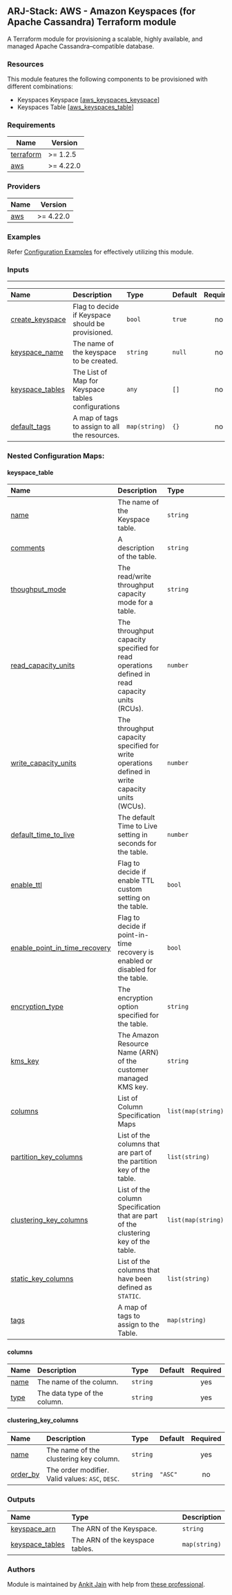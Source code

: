 ## ARJ-Stack: AWS - Amazon Keyspaces (for Apache Cassandra) Terraform module

A Terraform module for provisioning a scalable, highly available, and managed Apache Cassandra–compatible database.

### Resources
This module features the following components to be provisioned with different combinations:

- Keyspaces Keyspace [[aws_keyspaces_keyspace](https://registry.terraform.io/providers/hashicorp/aws/latest/docs/resources/keyspaces_keyspace)]
- Keyspaces Table [[aws_keyspaces_table](https://registry.terraform.io/providers/hashicorp/aws/latest/docs/resources/keyspaces_table)]

### Requirements

| Name | Version |
|------|---------|
| <a name="requirement_terraform"></a> [terraform](#requirement\_terraform) | >= 1.2.5 |
| <a name="requirement_aws"></a> [aws](#requirement\_aws) | >= 4.22.0 |

### Providers

| Name | Version |
|------|---------|
| <a name="provider_aws"></a> [aws](#provider\_aws) | >= 4.22.0 |

### Examples

Refer [Configuration Examples](https://github.com/arjstack/terraform-aws-examples/tree/main/aws-keyspaces) for effectively utilizing this module.

### Inputs
---

| Name | Description | Type | Default | Required | Example|
|:------|:------|:------|:------|:------:|:------|
| <a name="create_keyspace"></a> [create_keyspace](#input\_create\_keyspace) | Flag to decide if Keyspace should be provisioned. | `bool` | `true` | no |  |
| <a name="keyspace_name"></a> [keyspace_name](#input\_keyspace\_name) | The name of the keyspace to be created. | `string` | `null` | no |  |
| <a name="keyspace_tables"></a> [keyspace_tables](#keyspace\_table) | The List of Map for Keyspace tables configurations | `any` | `[]` | no |  |
| <a name="default_tags"></a> [default_tags](#input\_default\_tags) | A map of tags to assign to all the resources. | `map(string)` | `{}` | no |  |

### Nested Configuration Maps:  

#### keyspace_table

| Name | Description | Type | Default | Required |
|:------|:------|:------|:------|:------:|
| <a name="name"></a> [name](#input\_name) | The name of the Keyspace table. | `string` |  | yes |
| <a name="comments"></a> [comments](#input\_comments) | A description of the table. | `string` | `Name of the table` | no |
| <a name="thoughput_mode"></a> [thoughput_mode](#input\_thoughput\_mode) | The read/write throughput capacity mode for a table. | `string` | `"PAY_PER_REQUEST"` | no |
| <a name="read_capacity_units"></a> [read_capacity_units](#input\_read\_capacity\_units) | The throughput capacity specified for read operations defined in read capacity units (RCUs). | `number` | `null` | no |
| <a name="write_capacity_units"></a> [write_capacity_units](#input\_write\_capacity\_units) | The throughput capacity specified for write operations defined in write capacity units (WCUs). | `number` | `null` | no |
| <a name="default_time_to_live"></a> [default_time_to_live](#input\_default\_time\_to\_live) | The default Time to Live setting in seconds for the table. | `number` | `0` | no |
| <a name="enable_ttl"></a> [enable_ttl](#input\_enable\_ttl) | Flag to decide if enable TTL custom setting on the table. | `bool` | `false` | no |
| <a name="enable_point_in_time_recovery"></a> [enable_point_in_time_recovery](#input\_enable_point\_in\_time\_recovery) | Flag to decide if point-in-time recovery is enabled or disabled for the table. | `bool` | `false` | no |
| <a name="encryption_type"></a> [encryption_type](#input\_encryption\_type) | The encryption option specified for the table. | `string` | `"AWS_OWNED_KMS_KEY"` | no |
| <a name="kms_key"></a> [kms_key](#input\_kms\_key) | The Amazon Resource Name (ARN) of the customer managed KMS key. | `string` |  | no |
| <a name="columns"></a> [columns](#columns) | List of Column Specification Maps | `list(map(string))` | `[]` | no |
| <a name="partition_key_columns"></a> [partition_key_columns](#input\_partition\_key\_columns) | List of the columns that are part of the partition key of the table. | `list(string)` | `[]` | no |
| <a name="clustering_key_columns"></a> [clustering_key_columns](#clustering\_key\_columns) | List of the column Specification that are part of the clustering key of the table. | `list(map(string))` | `[]` | no |
| <a name="static_key_columns"></a> [static_key_columns](#input\_static\_key\_columns) | List of the columns that have been defined as `STATIC`. | `list(string)` | `[]` | no |
| <a name="tags"></a> [tags](#input\_tags) | A map of tags to assign to the Table. | `map(string)` | `{}` | no |

#### columns

| Name | Description | Type | Default | Required |
|:------|:------|:------|:------|:------:|
| <a name="name"></a> [name](#input\_name) | The name of the column. | `string` |  | yes |
| <a name="type"></a> [type](#input\_type) | The data type of the column. | `string` |  | yes |

#### clustering_key_columns

| Name | Description | Type | Default | Required |
|:------|:------|:------|:------|:------:|
| <a name="name"></a> [name](#input\_name) | The name of the clustering key column. | `string` |  | yes |
| <a name="order_by"></a> [order_by](#input\_order\_by) | The order modifier. Valid values: `ASC`, `DESC`. | `string` | `"ASC"` | no |

### Outputs

| Name | Type | Description |
|:------|:------|:------|
| <a name="keyspace_arn"></a> [keyspace_arn](#output\_keyspace\_arn) | The ARN of the Keyspace. | `string` | 
| <a name="keyspace_tables"></a> [keyspace_tables](#output\_keyspace_tables) | The ARN of the keyspace tables. | `map(string)` | 

### Authors

Module is maintained by [Ankit Jain](https://github.com/ankit-jn) with help from [these professional](https://github.com/arjstack/terraform-aws-keyspaces/graphs/contributors).